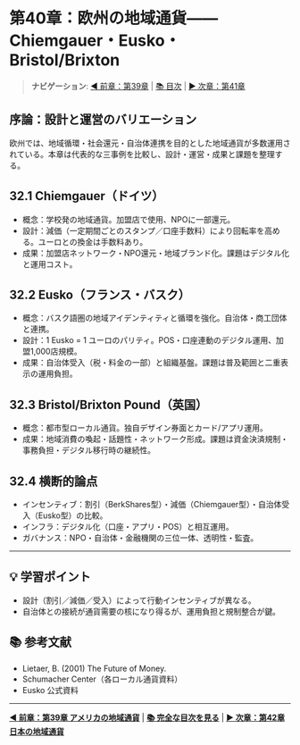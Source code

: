 # 第40章：欧州の地域通貨——Chiemgauer・Eusko・Bristol/Brixton

> **ナビゲーション**: [◀️ 前章：第39章](アメリカの地域通貨.md) | [📚 目次](目次.md) | [▶️ 次章：第41章](ドイツの地域通貨_デーマーク.md)

## 序論：設計と運営のバリエーション

欧州では、地域循環・社会還元・自治体連携を目的とした地域通貨が多数運用されている。本章は代表的な三事例を比較し、設計・運営・成果と課題を整理する。

## 32.1 Chiemgauer（ドイツ）

- 概念：学校発の地域通貨。加盟店で使用、NPOに一部還元。
- 設計：減価（一定期間ごとのスタンプ／口座手数料）により回転率を高める。ユーロとの換金は手数料あり。
- 成果：加盟店ネットワーク・NPO還元・地域ブランド化。課題はデジタル化と運用コスト。

## 32.2 Eusko（フランス・バスク）

- 概念：バスク語圏の地域アイデンティティと循環を強化。自治体・商工団体と連携。
- 設計：1 Eusko = 1 ユーロのパリティ。POS・口座連動のデジタル運用、加盟1,000店規模。
- 成果：自治体受入（税・料金の一部）と組織基盤。課題は普及範囲と二重表示の運用負担。

## 32.3 Bristol/Brixton Pound（英国）

- 概念：都市型ローカル通貨。独自デザイン券面とカード/アプリ運用。
- 成果：地域消費の喚起・話題性・ネットワーク形成。課題は資金決済規制・事務負担・デジタル移行時の継続性。

## 32.4 横断的論点

- インセンティブ：割引（BerkShares型）・減価（Chiemgauer型）・自治体受入（Eusko型）の比較。
- インフラ：デジタル化（口座・アプリ・POS）と相互運用。
- ガバナンス：NPO・自治体・金融機関の三位一体、透明性・監査。

---

## 💡 学習ポイント

- 設計（割引／減価／受入）によって行動インセンティブが異なる。
- 自治体との接続が通貨需要の核になり得るが、運用負担と規制整合が鍵。

## 📚 参考文献

- Lietaer, B. (2001) The Future of Money.
- Schumacher Center（各ローカル通貨資料）
- Eusko 公式資料

---

**[◀️ 前章：第39章 アメリカの地域通貨](アメリカの地域通貨.md)** | **[📚 完全な目次を見る](目次.md)** | **[▶️ 次章：第42章 日本の地域通貨](日本の地域通貨.md)**
